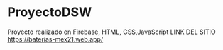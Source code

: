 # ProyectoDSW
Proyecto realizado en Firebase, HTML, CSS,JavaScript
LINK DEL SITIO
https://baterias-mex21.web.app/
